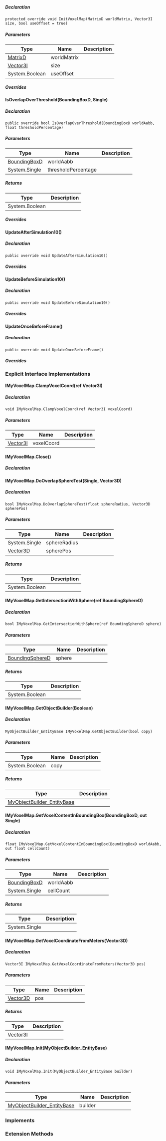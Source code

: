##### Declaration

```
protected override void InitVoxelMap(MatrixD worldMatrix, Vector3I size, bool useOffset = true)
```

##### Parameters

| Type | Name | Description |
| --- | --- | --- |
| [MatrixD](https://keensoftwarehouse.github.io/SpaceEngineersModAPI/api/VRageMath.MatrixD.html) | worldMatrix |     |
| [Vector3I](https://keensoftwarehouse.github.io/SpaceEngineersModAPI/api/VRageMath.Vector3I.html) | size |     |
| System.Boolean | useOffset |     |

##### Overrides

#### IsOverlapOverThreshold(BoundingBoxD, Single)

##### Declaration

```
public override bool IsOverlapOverThreshold(BoundingBoxD worldAabb, float thresholdPercentage)
```

##### Parameters

| Type | Name | Description |
| --- | --- | --- |
| [BoundingBoxD](https://keensoftwarehouse.github.io/SpaceEngineersModAPI/api/VRageMath.BoundingBoxD.html) | worldAabb |     |
| System.Single | thresholdPercentage |     |

##### Returns

| Type | Description |
| --- | --- |
| System.Boolean |     |

##### Overrides

#### UpdateAfterSimulation10()

##### Declaration

```
public override void UpdateAfterSimulation10()
```

##### Overrides

#### UpdateBeforeSimulation10()

##### Declaration

```
public override void UpdateBeforeSimulation10()
```

##### Overrides

#### UpdateOnceBeforeFrame()

##### Declaration

```
public override void UpdateOnceBeforeFrame()
```

##### Overrides

### Explicit Interface Implementations

#### IMyVoxelMap.ClampVoxelCoord(ref Vector3I)

##### Declaration

```
void IMyVoxelMap.ClampVoxelCoord(ref Vector3I voxelCoord)
```

##### Parameters

| Type | Name | Description |
| --- | --- | --- |
| [Vector3I](https://keensoftwarehouse.github.io/SpaceEngineersModAPI/api/VRageMath.Vector3I.html) | voxelCoord |     |

#### IMyVoxelMap.Close()

##### Declaration

#### IMyVoxelMap.DoOverlapSphereTest(Single, Vector3D)

##### Declaration

```
bool IMyVoxelMap.DoOverlapSphereTest(float sphereRadius, Vector3D spherePos)
```

##### Parameters

| Type | Name | Description |
| --- | --- | --- |
| System.Single | sphereRadius |     |
| [Vector3D](https://keensoftwarehouse.github.io/SpaceEngineersModAPI/api/VRageMath.Vector3D.html) | spherePos |     |

##### Returns

| Type | Description |
| --- | --- |
| System.Boolean |     |

#### IMyVoxelMap.GetIntersectionWithSphere(ref BoundingSphereD)

##### Declaration

```
bool IMyVoxelMap.GetIntersectionWithSphere(ref BoundingSphereD sphere)
```

##### Parameters

| Type | Name | Description |
| --- | --- | --- |
| [BoundingSphereD](https://keensoftwarehouse.github.io/SpaceEngineersModAPI/api/VRageMath.BoundingSphereD.html) | sphere |     |

##### Returns

| Type | Description |
| --- | --- |
| System.Boolean |     |

#### IMyVoxelMap.GetObjectBuilder(Boolean)

##### Declaration

```
MyObjectBuilder_EntityBase IMyVoxelMap.GetObjectBuilder(bool copy)
```

##### Parameters

| Type | Name | Description |
| --- | --- | --- |
| System.Boolean | copy |     |

##### Returns

| Type | Description |
| --- | --- |
| [MyObjectBuilder\_EntityBase](https://keensoftwarehouse.github.io/SpaceEngineersModAPI/api/VRage.ObjectBuilders.MyObjectBuilder_EntityBase.html) |     |

#### IMyVoxelMap.GetVoxelContentInBoundingBox(BoundingBoxD, out Single)

##### Declaration

```
float IMyVoxelMap.GetVoxelContentInBoundingBox(BoundingBoxD worldAabb, out float cellCount)
```

##### Parameters

| Type | Name | Description |
| --- | --- | --- |
| [BoundingBoxD](https://keensoftwarehouse.github.io/SpaceEngineersModAPI/api/VRageMath.BoundingBoxD.html) | worldAabb |     |
| System.Single | cellCount |     |

##### Returns

| Type | Description |
| --- | --- |
| System.Single |     |

#### IMyVoxelMap.GetVoxelCoordinateFromMeters(Vector3D)

##### Declaration

```
Vector3I IMyVoxelMap.GetVoxelCoordinateFromMeters(Vector3D pos)
```

##### Parameters

| Type | Name | Description |
| --- | --- | --- |
| [Vector3D](https://keensoftwarehouse.github.io/SpaceEngineersModAPI/api/VRageMath.Vector3D.html) | pos |     |

##### Returns

| Type | Description |
| --- | --- |
| [Vector3I](https://keensoftwarehouse.github.io/SpaceEngineersModAPI/api/VRageMath.Vector3I.html) |     |

#### IMyVoxelMap.Init(MyObjectBuilder\_EntityBase)

##### Declaration

```
void IMyVoxelMap.Init(MyObjectBuilder_EntityBase builder)
```

##### Parameters

| Type | Name | Description |
| --- | --- | --- |
| [MyObjectBuilder\_EntityBase](https://keensoftwarehouse.github.io/SpaceEngineersModAPI/api/VRage.ObjectBuilders.MyObjectBuilder_EntityBase.html) | builder |     |

### Implements

### Extension Methods